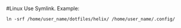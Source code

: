 #Linux
Use Symlink. Example:
```
ln -srf /home/user_name/dotfiles/helix/ /home/user_name/.config/
```
